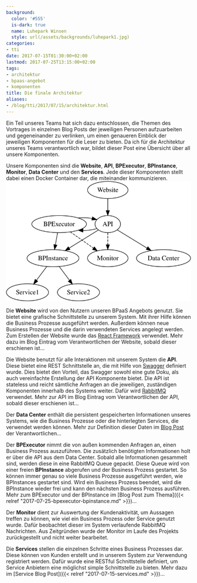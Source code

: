 ```yaml
---
background:
  color: '#555'
  is-dark: true
  name: Luhepark Winsen
  style: url(/assets/backgrounds/luhepark1.jpg)
categories:
- tti
date: 2017-07-15T01:30:00+02:00
lastmod: 2017-07-25T13:15:00+02:00
tags:
- architektur
- bpaas-angebot
- komponenten
title: Die finale Architektur
aliases:
- /blog/tti/2017/07/15/architektur.html
---
```


Ein Teil unseres Teams hat sich dazu entschlossen, die Themen des Vortrages in einzelnen Blog Posts der jeweiligen Personen aufzuarbeiten und gegeneinander zu verlinken, um einen genaueren Einblick der jeweiligen Komponenten für die Leser zu bieten.
Da ich für die Architektur unseres Teams verantwortlich war, bildet dieser Post eine Übersicht über all unsere Komponenten.

Unsere Komponenten sind die **Website**, **API**, **BPExecutor**, **BPInstance**, **Monitor**, **Data Center** und den **Services**.
Jede dieser Komponenten stellt dabei einen Docker Container dar, die miteinander kommunizieren.
![Komponenten](/assets/2017/07/komponenten.svg)

Die **Website** wird von den Nutzern unseren BPaaS Angebots genutzt.
Sie bietet eine grafische Schnittstelle zu unserem System.
Mit ihrer Hilfe können die Business Prozesse ausgeführt werden.
Außerdem können neue Business Prozesse und die darin verwendeten Services angelegt werden.
Zum Erstellen der Website wurde das [React Framework](//facebook.github.io/react/) verwendet.
Mehr dazu im Blog Eintrag vom Verantwortlichen der Website, sobald dieser erschienen ist…

Die Website benutzt für alle Interaktionen mit unserem System die **API**.
Diese bietet eine REST Schnittstelle an, die mit Hilfe von [Swagger](//swagger.io/) definiert wurde.
Dies bietet den Vorteil, das Swagger sowohl eine gute Doku, als auch vereinfachte Erstellung der API Komponente bietet.
Die API ist stateless und reicht sämtliche Anfragen an die jeweiligen, zuständigen Komponenten innerhalb des Systems weiter.
Dafür wird [RabbitMQ](//rabbitmq.com) verwendet.
Mehr zur API im Blog Eintrag vom Verantwortlichen der API, sobald dieser erschienen ist…

Der **Data Center** enthält die persistent gespeicherten Informationen unseres Systems, wie die Business Prozesse oder die hinterlegten Services, die verwendet werden können.
Mehr zur Definition dieser Daten im [Blog Post](//haw-hamburg-tti.blogspot.de/2017/07/business-processes-in-einer-bpaas.html) der Verantwortlichen…

Der **BPExecutor** nimmt die von außen kommenden Anfragen an, einen Business Prozess auszuführen.
Die zusätzlich benötigten Informationen holt er über die API aus dem Data Center.
Sobald alle Informationen gesammelt sind, werden diese in eine RabbitMQ Queue gepackt.
Diese Queue wird von einer freien **BPInstance** abgerufen und der Business Prozess gestartet.
So können immer genau so viele Business Prozesse ausgeführt werden, wie BPInstances gestartet sind.
Wird ein Business Prozess beendet, wird die BPInstance wieder frei und kann den nächsten Business Prozess ausführen.
Mehr zum BPExecutor und der BPInstance im [Blog Post zum Thema]({{< relref "2017-07-25-bpexecutor-bpinstance.md" >}})…

Der **Monitor** dient zur Auswertung der Kundenaktivität, um Aussagen treffen zu können, wie viel ein Business Prozess oder Service genutzt wurde.
Dafür beobachtet dieser im System verlaufende RabbitMQ Nachrichten.
Aus Zeitgründen wurde der Monitor im Laufe des Projekts zurückgestellt und nicht weiter bearbeitet.

Die **Services** stellen die einzelnen Schritte eines Business Prozesses dar.
Diese können von Kunden erstellt und in unserem System zur Verwendung registriert werden.
Dafür wurde eine RESTful Schnittstelle definiert, um Service Anbietern eine möglichst simple Schnittstelle zu bieten.
Mehr dazu im [Service Blog Post]({{< relref "2017-07-15-services.md" >}})…
